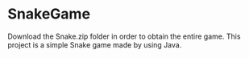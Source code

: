 # SnakeGame
Download the Snake.zip folder in order to obtain the entire game.
This project is a simple Snake game made by using Java.
